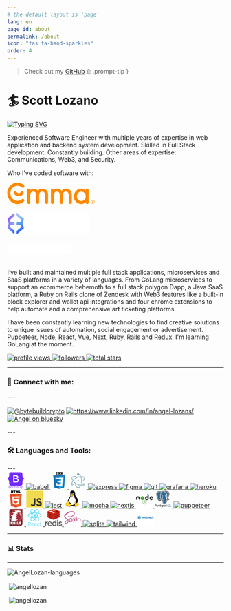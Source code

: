 ```yaml
---
# the default layout is 'page'
lang: en
page_id: about
permalink: /about
icon: "fas fa-hand-sparkles"
order: 4
---
```

> Check out my [GitHub](https://github.com/AngelLozan) <i class="fab fa-github"></i>
{: .prompt-tip }



# 🏄 Scott Lozano

<a href="https://git.io/typing-svg"><img src="https://readme-typing-svg.herokuapp.com?font=Fira+Code&pause=1000&width=435&lines=Hello+there%2C+thanks+for+visiting+%F0%9F%91%8B+;I'm+a+Full-stack+Ruby+and+JS+Dev;Have+a+look+around+%F0%9F%91%80+;Let+me+know+your+questions!" alt="Typing SVG" /></a>

Experienced Software Engineer with multiple years of expertise in web application and backend system development. Skilled in Full Stack development. Constantly building. Other areas of expertise: Communications, Web3, and Security.

Who I've coded software with:

<a href="https://www.emma-sleep.com/" >
<img alt="Emma" title="Emma Sleep" src="../assets/img/emma-logo.svg?format=pjpg&auto=webp&quality=80&width=1024&disable=upscale" alt="Emma Sleep" />
</a>
<br>
<br>
<a href="https://exodus.com/" >
<img alt="Exodus" title="Exodus Movement" src="../assets/img/EXODUS_logo-colour_LIGHT.png" alt="Exodus" style="width:190px;height:50px;" />
</a>
<br>
<br>
<a href="https://artsvp.com/" >
<img alt="Artsvp" title="Artsvp" src="../assets/img/artsvp.svg" alt="Artsvp" width="150"  />
</a>
<br>
<br>
         

I’ve built and maintained multiple full stack applications, microservices and SaaS platforms in a variety of languages. From GoLang microservices to support an ecommerce behemoth to a full stack polygon Dapp, a Java SaaS platform, a Ruby on Rails clone of Zendesk with Web3 features like a built-in block explorer and wallet api integrations and four chrome extensions to help automate and a comprehensive art ticketing platforms. 

I have been constantly learning new technologies to find creative solutions to unique issues of automation, social engagement or advertisement. Puppeteer, Node, React, Vue, Next, Ruby, Rails and Redux. I'm learning GoLang at the moment.



   <div class="d-flex justify-content-center p1">
      <a href="https://github.com/AngelLozan/AngelLozan/blob/main/README.md">
         <span class="p2">
            <img alt="profile views" title="Who's watching?" src="https://komarev.com/ghpvc/?username=angellozan&label=Profile%20views&color=0e75b6&style=for-the-badge" alt="angellozan" />
         </span>
      </a> 
      <a href="https://github.com/AngelLozan?tab=followers">
        <span class="p2">
         <img alt="followers" title="Follow me on Github" src="https://custom-icon-badges.demolab.com/github/followers/AngelLozan?color=236ad3&labelColor=1155ba&style=for-the-badge&logo=person-add&label=Follow&logoColor=white"/>
        </span>
      </a>
      <a href="https://github.com/AngelLozan?tab=repositories&sort=stargazers">
        <span class="p2">
            <img alt="total stars" title="Total stars on GitHub" src="https://custom-icon-badges.demolab.com/github/stars/AngelLozan?color=55960c&style=for-the-badge&labelColor=488207&logo=star"/>
        </span>
      </a>
   </div>

---
<h3> 📲 Connect with me:</h3>
---
<div class="row d-flex justify-content-center align-items-center">
    <p>
        <a href="https://twitter.com/bytebuildcrypto" target="blank"><img align="center" src="https://raw.githubusercontent.com/rahuldkjain/github-profile-readme-generator/master/src/images/icons/Social/twitter.svg" alt="@bytebuildcrypto" height="30" width="40" /></a>
        <a href="https://linkedin.com/in/angel-lozans/" target="blank"><img align="center" src="https://raw.githubusercontent.com/rahuldkjain/github-profile-readme-generator/master/src/images/icons/Social/linked-in-alt.svg" alt="https://www.linkedin.com/in/angel-lozans/" height="30" width="40" /></a>
        <a href="https://bsky.app/profile/angellozan.live" target="blank"><img align="center" src="https://upload.wikimedia.org/wikipedia/commons/7/7a/Bluesky_Logo.svg" alt="Angel on bluesky" height="30" width="40" /></a>
    </p>
</div>
---
<h3> 🛠️ Languages and Tools:</h3>
---
<div class="d-flex justify-content-center">
    <a href="https://getbootstrap.com" target="_blank" rel="noreferrer">
        <span><img src="https://raw.githubusercontent.com/devicons/devicon/master/icons/bootstrap/bootstrap-plain-wordmark.svg" alt="bootstrap" width="40" height="40"/></span>
    </a>
    <a href="https://babeljs.io/" target="_blank" rel="noreferrer">
        <span><img src="https://d33wubrfki0l68.cloudfront.net/377d727c8d878832f20e08939889a58bdff0b3f2/63787/img/babel.svg" alt="babel" width="40" height="40"/></span>
    </a>
    <a href="https://www.w3schools.com/css/" target="_blank" rel="noreferrer">
        <span><img src="https://raw.githubusercontent.com/devicons/devicon/master/icons/css3/css3-original-wordmark.svg" alt="css3" width="40" height="40"/></span>
    </a>
    <a href="https://www.electronjs.org" target="_blank" rel="noreferrer">
        <span><img src="https://raw.githubusercontent.com/devicons/devicon/master/icons/electron/electron-original.svg" alt="electron" width="40" height="40"/></span>
    </a>
    <a href="https://expressjs.com" target="_blank" rel="noreferrer">
        <span><img src="https://geekflare.com/wp-content/uploads/2023/01/expressjs.png" alt="express" width="40" height="40"/></span>
    </a>
    <a href="https://www.figma.com/" target="_blank" rel="noreferrer">
        <span><img src="https://www.vectorlogo.zone/logos/figma/figma-icon.svg" alt="figma" width="40" height="40"/></span>
    </a>
    <a href="https://git-scm.com/" target="_blank" rel="noreferrer">
        <span><img src="https://www.vectorlogo.zone/logos/git-scm/git-scm-icon.svg" alt="git" width="40" height="40"/></span>
    </a>
    <a href="https://grafana.com" target="_blank" rel="noreferrer">
        <span><img src="https://www.vectorlogo.zone/logos/grafana/grafana-icon.svg" alt="grafana" width="40" height="40"/></span>
    </a>
    <a href="https://heroku.com" target="_blank" rel="noreferrer">
        <span><img src="https://www.vectorlogo.zone/logos/heroku/heroku-icon.svg" alt="heroku" width="40" height="40"/></span>
    </a>
    <a href="https://www.w3.org/html/" target="_blank" rel="noreferrer">
        <span><img src="https://raw.githubusercontent.com/devicons/devicon/master/icons/html5/html5-original-wordmark.svg" alt="html5" width="40" height="40"/></span>
    </a>
    <a href="https://developer.mozilla.org/en-US/docs/Web/JavaScript" target="_blank" rel="noreferrer">
        <span><img src="https://raw.githubusercontent.com/devicons/devicon/master/icons/javascript/javascript-original.svg" alt="javascript" width="40" height="40"/></span>
    </a>
    <a href="https://jestjs.io" target="_blank" rel="noreferrer">
        <span><img src="https://www.vectorlogo.zone/logos/jestjsio/jestjsio-icon.svg" alt="jest" width="40" height="40"/></span>
    </a>
    <a href="https://www.linux.org/" target="_blank" rel="noreferrer">
        <span><img src="https://raw.githubusercontent.com/devicons/devicon/master/icons/linux/linux-original.svg" alt="linux" width="40" height="40"/></span>
    </a>
    <a href="https://mochajs.org" target="_blank" rel="noreferrer">
        <span><img src="https://www.vectorlogo.zone/logos/mochajs/mochajs-icon.svg" alt="mocha" width="40" height="40"/></span>
    </a>
    <a href="https://nextjs.org/" target="_blank" rel="noreferrer">
        <span><img src="https://w7.pngwing.com/pngs/87/586/png-transparent-next-js-hd-logo.png" alt="nextjs" width="40" height="40"/></span>
    </a>
    <a href="https://nodejs.org" target="_blank" rel="noreferrer">
        <span><img src="https://raw.githubusercontent.com/devicons/devicon/master/icons/nodejs/nodejs-original-wordmark.svg" alt="nodejs" width="40" height="40"/></span>
    </a>
    <a href="https://www.postgresql.org" target="_blank" rel="noreferrer">
        <span><img src="https://raw.githubusercontent.com/devicons/devicon/master/icons/postgresql/postgresql-original-wordmark.svg" alt="postgresql" width="40" height="40"/></span>
    </a>
    <a href="https://github.com/puppeteer/puppeteer" target="_blank" rel="noreferrer">
        <span><img src="https://www.vectorlogo.zone/logos/pptrdev/pptrdev-official.svg" alt="puppeteer" width="40" height="40"/></span>
    </a>
    <a href="https://rubyonrails.org" target="_blank" rel="noreferrer">
        <span><img src="https://raw.githubusercontent.com/devicons/devicon/master/icons/rails/rails-original-wordmark.svg" alt="rails" width="40" height="40"/></span>
    </a>
    <a href="https://reactjs.org/" target="_blank" rel="noreferrer">
        <span><img src="https://raw.githubusercontent.com/devicons/devicon/master/icons/react/react-original-wordmark.svg" alt="react" width="40" height="40"/></span>
    </a>
    <a href="https://redis.io" target="_blank" rel="noreferrer">
        <span><img src="https://raw.githubusercontent.com/devicons/devicon/master/icons/redis/redis-original-wordmark.svg" alt="redis" width="40" height="40"/></span>
    </a>
    <a href="https://sass-lang.com" target="_blank" rel="noreferrer">
        <span><img src="https://raw.githubusercontent.com/devicons/devicon/master/icons/sass/sass-original.svg" alt="sass" width="40" height="40"/></span>
    </a>
    <a href="https://www.sqlite.org/" target="_blank" rel="noreferrer">
        <span><img src="https://www.vectorlogo.zone/logos/sqlite/sqlite-icon.svg" alt="sqlite" width="40" height="40"/></span>
    </a>
    <a href="https://tailwindcss.com/" target="_blank" rel="noreferrer">
        <span><img src="https://www.vectorlogo.zone/logos/tailwindcss/tailwindcss-icon.svg" alt="tailwind" width="40" height="40"/></span>
    </a>
    <a href="https://webpack.js.org" target="_blank" rel="noreferrer">
        <span><img src="https://raw.githubusercontent.com/devicons/devicon/d00d0969292a6569d45b06d3f350f463a0107b0d/icons/webpack/webpack-original-wordmark.svg" alt="webpack" width="40" height="40"/></span>
    </a>
</div>

---
### 📊 Stats
---

<p>
  <img src="https://github-readme-stats-bear.vercel.app/api/top-langs/?username=AngelLozan&hide_title=true&theme=dark&langs_count=10&layout=compact" alt="AngelLozan-languages" />
</p>


<p>&nbsp;<img align="center" src="https://github-readme-stats.vercel.app/api?username=angellozan&show_icons=true&locale=en&theme=gruvbox" alt="angellozan" /></p>


<p>&nbsp;<img align="center" src="https://github-profile-trophy.vercel.app/?username=AngelLozan&theme=onedark" alt="angellozan" /></p>


